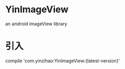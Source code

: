 # YinImageView
an android imageView library

# 引入
compile 'com.yinzihao:YinImageView:{latest-version}'
